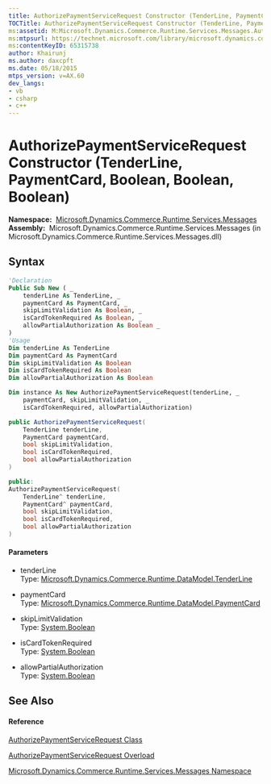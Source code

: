 ```yaml
---
title: AuthorizePaymentServiceRequest Constructor (TenderLine, PaymentCard, Boolean, Boolean, Boolean) (Microsoft.Dynamics.Commerce.Runtime.Services.Messages)
TOCTitle: AuthorizePaymentServiceRequest Constructor (TenderLine, PaymentCard, Boolean, Boolean, Boolean)
ms:assetid: M:Microsoft.Dynamics.Commerce.Runtime.Services.Messages.AuthorizePaymentServiceRequest.#ctor(Microsoft.Dynamics.Commerce.Runtime.DataModel.TenderLine,Microsoft.Dynamics.Commerce.Runtime.DataModel.PaymentCard,System.Boolean,System.Boolean,System.Boolean)
ms:mtpsurl: https://technet.microsoft.com/library/microsoft.dynamics.commerce.runtime.services.messages.authorizepaymentservicerequest.authorizepaymentservicerequest(v=AX.60)
ms:contentKeyID: 65315738
author: Khairunj
ms.author: daxcpft
ms.date: 05/18/2015
mtps_version: v=AX.60
dev_langs:
- vb
- csharp
- c++
---
```


# AuthorizePaymentServiceRequest Constructor (TenderLine, PaymentCard, Boolean, Boolean, Boolean)

**Namespace:**  [Microsoft.Dynamics.Commerce.Runtime.Services.Messages](microsoft-dynamics-commerce-runtime-services-messages-namespace.md)  
**Assembly:**  Microsoft.Dynamics.Commerce.Runtime.Services.Messages (in Microsoft.Dynamics.Commerce.Runtime.Services.Messages.dll)

## Syntax

``` vb
'Declaration
Public Sub New ( _
    tenderLine As TenderLine, _
    paymentCard As PaymentCard, _
    skipLimitValidation As Boolean, _
    isCardTokenRequired As Boolean, _
    allowPartialAuthorization As Boolean _
)
'Usage
Dim tenderLine As TenderLine
Dim paymentCard As PaymentCard
Dim skipLimitValidation As Boolean
Dim isCardTokenRequired As Boolean
Dim allowPartialAuthorization As Boolean

Dim instance As New AuthorizePaymentServiceRequest(tenderLine, _
    paymentCard, skipLimitValidation, _
    isCardTokenRequired, allowPartialAuthorization)
```

``` csharp
public AuthorizePaymentServiceRequest(
    TenderLine tenderLine,
    PaymentCard paymentCard,
    bool skipLimitValidation,
    bool isCardTokenRequired,
    bool allowPartialAuthorization
)
```

``` c++
public:
AuthorizePaymentServiceRequest(
    TenderLine^ tenderLine, 
    PaymentCard^ paymentCard, 
    bool skipLimitValidation, 
    bool isCardTokenRequired, 
    bool allowPartialAuthorization
)
```

#### Parameters

  - tenderLine  
    Type: [Microsoft.Dynamics.Commerce.Runtime.DataModel.TenderLine](tenderline-class-microsoft-dynamics-commerce-runtime-datamodel.md)  

<!-- end list -->

  - paymentCard  
    Type: [Microsoft.Dynamics.Commerce.Runtime.DataModel.PaymentCard](paymentcard-class-microsoft-dynamics-commerce-runtime-datamodel.md)  

<!-- end list -->

  - skipLimitValidation  
    Type: [System.Boolean](https://technet.microsoft.com/library/a28wyd50\(v=ax.60\))  

<!-- end list -->

  - isCardTokenRequired  
    Type: [System.Boolean](https://technet.microsoft.com/library/a28wyd50\(v=ax.60\))  

<!-- end list -->

  - allowPartialAuthorization  
    Type: [System.Boolean](https://technet.microsoft.com/library/a28wyd50\(v=ax.60\))  

## See Also

#### Reference

[AuthorizePaymentServiceRequest Class](authorizepaymentservicerequest-class-microsoft-dynamics-commerce-runtime-services-messages.md)

[AuthorizePaymentServiceRequest Overload](authorizepaymentservicerequest-constructor-microsoft-dynamics-commerce-runtime-services-messages.md)

[Microsoft.Dynamics.Commerce.Runtime.Services.Messages Namespace](microsoft-dynamics-commerce-runtime-services-messages-namespace.md)

